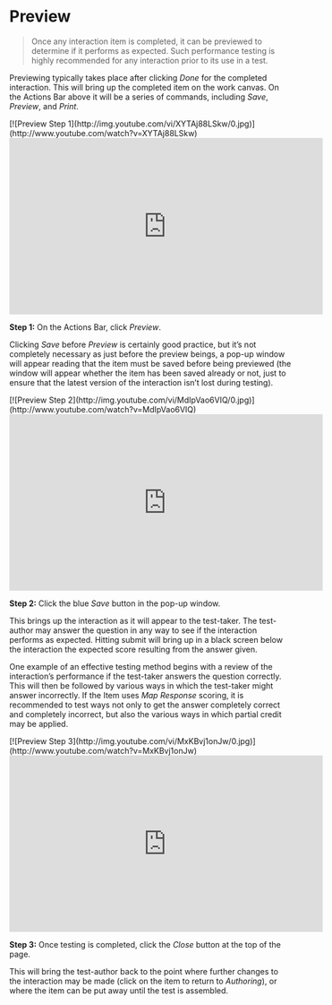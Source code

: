 # Preview

>Once any interaction item is completed, it can be previewed to determine if it performs as expected. Such performance testing is highly recommended for any interaction prior to its use in a test.

Previewing typically takes place after clicking *Done* for the completed interaction. This will bring up the completed item on the work canvas. On the Actions Bar above it will be a series of commands, including *Save*, *Preview*, and *Print*.


<div class="hidden-video">
[![Preview Step 1](http://img.youtube.com/vi/XYTAj88LSkw/0.jpg)](http://www.youtube.com/watch?v=XYTAj88LSkw)
</div>

<iframe width="560" height="315" src="https://www.youtube.com/embed/XYTAj88LSkw" frameborder="0" allowfullscreen></iframe>

**Step 1:** On the Actions Bar, click *Preview*.

Clicking *Save* before *Preview* is certainly good practice, but it’s not completely necessary as just before the preview beings, a pop-up window will appear reading that the item must be saved before being previewed (the window will appear whether the item has been saved already or not, just to ensure that the latest version of the interaction isn’t lost during testing).

<div class="hidden-video">
[![Preview Step 2](http://img.youtube.com/vi/MdIpVao6VIQ/0.jpg)](http://www.youtube.com/watch?v=MdIpVao6VIQ)
</div>

<iframe width="560" height="315" src="https://www.youtube.com/embed/MdIpVao6VIQ" frameborder="0" allowfullscreen></iframe>

**Step 2:** Click the blue *Save* button in the pop-up window.

This brings up the interaction as it will appear to the test-taker. The test-author may answer the question in any way to see if the interaction performs as expected. Hitting submit will bring up in a black screen below the interaction the expected score resulting from the answer given.

One example of an effective testing method begins with a review of the interaction’s performance if the test-taker answers the question correctly. This will then be followed by various ways in which the test-taker might answer incorrectly. If the Item uses *Map Response* scoring, it is recommended to test ways not only to get the answer completely correct and completely incorrect, but also the various ways in which partial credit may be applied.

<div class="hidden-video">
[![Preview Step 3](http://img.youtube.com/vi/MxKBvj1onJw/0.jpg)](http://www.youtube.com/watch?v=MxKBvj1onJw)
</div>

<iframe width="560" height="315" src="https://www.youtube.com/embed/MxKBvj1onJw" frameborder="0" allowfullscreen></iframe>

**Step 3:** Once testing is completed, click the *Close* button at the top of the page.

This will bring the test-author back to the point where further changes to the interaction may be made (click on the item to return to *Authoring*), or where the item can be put away until the test is assembled.
